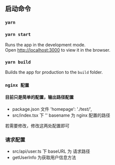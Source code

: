 

## 启动命令

### `yarn`
### `yarn start`

Runs the app in the development mode.\
Open [http://localhost:3000](http://localhost:3000) to view it in the browser.

### `yarn build`

Builds the app for production to the `build` folder.

### `nginx 配置`
#### 目前只是简单的配置，输出路径配置

- package.json 文件   'homepage': './test/',
- src/index.tsx 下 '<BrowserRouter basename="/test">'  basename 为 nginx 配置的路径

若需要修改，修改这两处配置即可


### 请求配置
- src/api/user.ts 下  baseURL 为 请求路径
- getUserInfo 为获取用户信息方法

